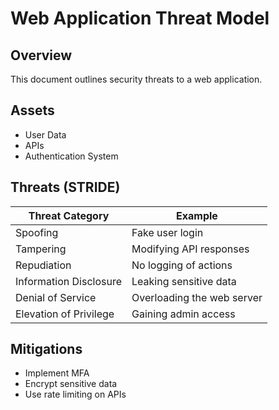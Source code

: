 # Web Application Threat Model

## Overview
This document outlines security threats to a web application.

## Assets
- User Data
- APIs
- Authentication System

## Threats (STRIDE)
| Threat Category | Example |
|----------------|---------|
| Spoofing       | Fake user login |
| Tampering      | Modifying API responses |
| Repudiation    | No logging of actions |
| Information Disclosure | Leaking sensitive data |
| Denial of Service | Overloading the web server |
| Elevation of Privilege | Gaining admin access |

## Mitigations
- Implement MFA
- Encrypt sensitive data
- Use rate limiting on APIs
